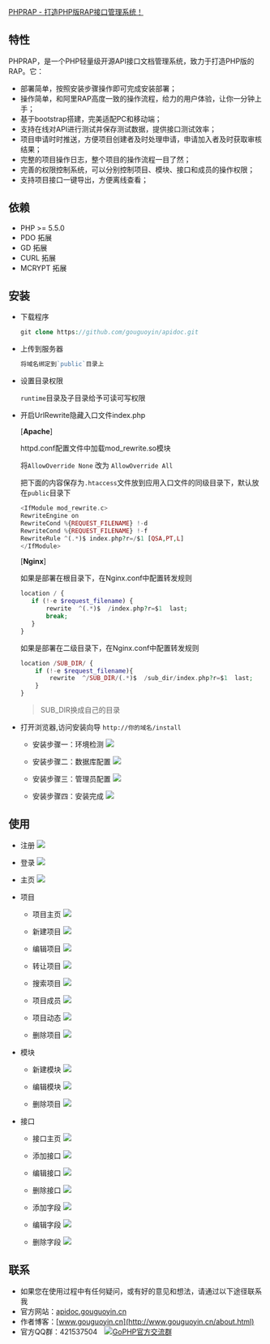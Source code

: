 [PHPRAP - 打造PHP版RAP接口管理系统！](http://apidoc.gouguoyin.cn)

## 特性

PHPRAP，是一个PHP轻量级开源API接口文档管理系统，致力于打造PHP版的RAP。它：

 - 部署简单，按照安装步骤操作即可完成安装部署；
 - 操作简单，和阿里RAP高度一致的操作流程，给力的用户体验，让你一分钟上手；
 - 基于bootstrap搭建，完美适配PC和移动端；
 - 支持在线对API进行测试并保存测试数据，提供接口测试效率；
 - 项目申请时时推送，方便项目创建者及时处理申请，申请加入者及时获取审核结果；
 - 完整的项目操作日志，整个项目的操作流程一目了然；
 - 完善的权限控制系统，可以分别控制项目、模块、接口和成员的操作权限；
 - 支持项目接口一键导出，方便离线查看；

## 依赖

 - PHP >= 5.5.0
 - PDO 拓展
 - GD 拓展
 - CURL 拓展
 - MCRYPT 拓展
 
## 安装

- 下载程序

    ```php
    git clone https://github.com/gouguoyin/apidoc.git
    ```
- 上传到服务器

    ```php
    将域名绑定到`public`目录上
    ```
    
- 设置目录权限

    `runtime`目录及子目录给予可读可写权限
    
    
- 开启UrlRewrite隐藏入口文件index.php

  [**Apache**]
  
    httpd.conf配置文件中加载mod_rewrite.so模块
    
    将`AllowOverride None` 改为 `AllowOverride All`
    
    把下面的内容保存为`.htaccess`文件放到应用入口文件的同级目录下，默认放在`public`目录下
    
    ```php
    <IfModule mod_rewrite.c>
    RewriteEngine on
    RewriteCond %{REQUEST_FILENAME} !-d
    RewriteCond %{REQUEST_FILENAME} !-f
    RewriteRule ^(.*)$ index.php?r=/$1 [QSA,PT,L]
    </IfModule>
    ```

  [**Nginx**]
  
    如果是部署在根目录下，在Nginx.conf中配置转发规则  
  
    ```php
    location / { 
       if (!-e $request_filename) {
           rewrite  ^(.*)$  /index.php?r=$1  last;
           break;
       }
    }
    ```
    
    如果是部署在二级目录下，在Nginx.conf中配置转发规则
  
    ```php
    location /SUB_DIR/ {
        if (!-e $request_filename){
            rewrite  ^/SUB_DIR/(.*)$  /sub_dir/index.php?r=$1  last;
        }
    }
    ```  
    >SUB_DIR换成自己的目录
    
- 打开浏览器,访问安装向导 `http://你的域名/install`

    - 安装步骤一：环境检测
    ![](http://gouguoyin.qiniudn.com/step1.png)
    
    - 安装步骤二：数据库配置
    ![](http://gouguoyin.qiniudn.com/step2.png)

    - 安装步骤三：管理员配置
    ![](http://gouguoyin.qiniudn.com/step3.png)

    - 安装步骤四：安装完成
    ![](http://gouguoyin.qiniudn.com/step4.png)

    
## 使用

- 注册
![](http://gouguoyin.qiniudn.com/register.png)

- 登录
![](http://gouguoyin.qiniudn.com/login.png)

- 主页
![](http://gouguoyin.qiniudn.com/home.png)

- 项目

    - 项目主页
    ![](http://gouguoyin.qiniudn.com/step1.png)
        
    - 新建项目
    ![](http://gouguoyin.qiniudn.com/creat_project.png)
    
    - 编辑项目
    ![](http://gouguoyin.qiniudn.com/step1.png)
    
    - 转让项目
    ![](http://gouguoyin.qiniudn.com/step1.png)
    
    - 搜索项目
    ![](http://gouguoyin.qiniudn.com/step1.png)
    
    - 项目成员
    ![](http://gouguoyin.qiniudn.com/step1.png)
    
    - 项目动态
    ![](http://gouguoyin.qiniudn.com/step1.png)
    
    - 删除项目
    ![](http://gouguoyin.qiniudn.com/step1.png)
    
- 模块
    - 新建模块
    ![](http://gouguoyin.qiniudn.com/creat_project.png)
    
    - 编辑模块
    ![](http://gouguoyin.qiniudn.com/step1.png)
    
    - 删除项目
    ![](http://gouguoyin.qiniudn.com/step1.png)
    
- 接口

    - 接口主页
    ![](http://gouguoyin.qiniudn.com/creat_project.png)
    
    - 添加接口
    ![](http://gouguoyin.qiniudn.com/creat_project.png)
    
    - 编辑接口
    ![](http://gouguoyin.qiniudn.com/step1.png)
    
    - 删除接口
    ![](http://gouguoyin.qiniudn.com/step1.png)
    
    - 添加字段
    ![](http://gouguoyin.qiniudn.com/creat_project.png)
    
    - 编辑字段
    ![](http://gouguoyin.qiniudn.com/step1.png)
    
    - 删除字段
    ![](http://gouguoyin.qiniudn.com/step1.png)

## 联系

- 如果您在使用过程中有任何疑问，或有好的意见和想法，请通过以下途径联系我
- 官方网站：[apidoc.gouguoyin.cn](http://apidoc.gouguoyin.cn)
- 作者博客：[www.gouguoyin.cn](http://www.gouguoyin.cn/about.html)
- 官方QQ群：421537504 <a style="margin-left:10px" target="_blank" href="http://shang.qq.com/wpa/qunwpa?idkey=d49826b55d1759513ce5d68253b3f0589b227587edf87059aa08125e620b73c0"><img border="0" src="http://pub.idqqimg.com/wpa/images/group.png" alt="GoPHP官方交流群" title="GoPHP官方交流群"></a>
